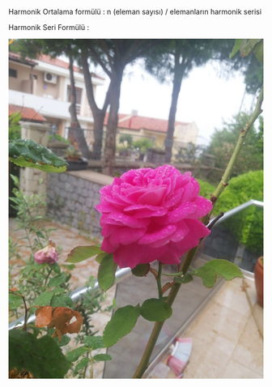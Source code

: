 Harmonik Ortalama formülü : n (eleman sayısı) / elemanların harmonik serisi

Harmonik Seri Formülü :

![IMG_20230522_155031_2_.jpg](IMG_20230522_155031_2_.jpg)